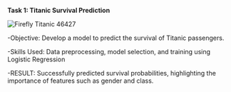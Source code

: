 **Task 1: Titanic Survival Prediction**

![Firefly Titanic 46427](https://github.com/user-attachments/assets/a0c02e3a-5c46-4bd0-a026-549e5fb0bb0f)

-Objective: Develop a model to predict the survival of Titanic passengers.

-Skills Used: Data preprocessing, model selection, and training using Logistic Regression

-RESULT: Successfully predicted survival probabilities, highlighting the importance of features such as gender and class.
